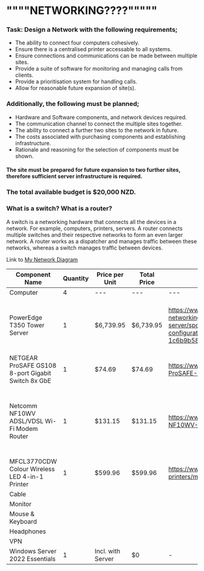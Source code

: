 # """"NETWORKING????"""""

### Task: Design a Network with the following requirements;

- The ability to connect four computers cohesively.
- Ensure there is a centralised printer accessable to all systems.
- Ensure connections and communications can be made between multiple sites.
- Provide a suite of software for monitoring and managing calls from clients.
- Provide a prioritisation system for handling calls.
- Allow for reasonable future expansion of site(s).

### Additionally, the following must be planned;

- Hardware and Software components, and network devices required.
- The communication channel to connect the multiple sites together.
- The ability to connect a further two sites to the network in future.
- The costs associated with purchasing components and establishing infrastructure.
- Rationale and reasoning for the selection of components must be shown.
#### The site must be prepared for future expansion to two further sites, therefore sufficient server infrastructure is required.

### The total available budget is $20,000 NZD.

### What is a switch? What is a router?
A switch is a networking hardware that connects all the devices in a network. For example, computers, printers, servers. A router connects multiple switches and their respective networks to form an even larger network. A router works as a dispatcher and manages traffic between these networks, whereas a switch manages traffic between devices.

Link to [My Network Diagram](https://viewer.diagrams.net/?tags=%7B%7D&highlight=0000ff&edit=_blank&layers=1&nav=1&title=Network-Diagram.drawio#R7Zpbc9soFMc%2FjR%2FXIwld7MfGznZn9jKe9cOm%2B5LBErGYSEJF%2BLaffsECS4DTKG59rfuQwgGDxP%2FHEXDogVG%2B%2Fkxhmf5JEpT1PCdZ98C453lD1%2Bd%2FhWFTGwIX1IY5xUltchvDFP%2BHpNGR1gVOUKVVZIRkDJe6MSZFgWKm2SClZKVXeyGZ3msJ58gyTGOY2dZ%2FcMLS2jrwosb%2BG8LzVPXshsO6JIeqsnyTKoUJWbVM4LEHRpQQVqfy9QhlYuzUuNS%2F%2B%2FWN0t2DUVSwLj%2F4%2Bm%2F6HMFZ9vskH8BZPhs%2FfaW%2FSDGWMFvIF5YPyzZqBPhzlyKZr%2BdC4X6Mq5j0qxVmcYqq%2ForQ1zkli%2FK5NvXAQ%2FWKtomxwzMpyzOedHmyJLhgiD4u%2BRNX0pbAKkWJrPuCs2xEMkK3PQMHhINhJBpklLyiVsnL9t%2BuRCnDx%2FRhiSjDXL8%2F4AxlE1JhhknBy2aEMZK3KnzK8FwUMFJyK5S5GIlH5AayYBkueKeKK%2FGA9phLGUSjaN0ySQ0%2BI5IjRje8iiwFoRxzOSGA4mPV4OU6stm0hVYg60FJ9HzXdCM6T0jdP8CAbzHwF2JCVm6c1pqaTPB3Zbq2ukQFKZChpzRZ42zKkeMkEd08rFLM0LSEsehzxdHjNs5Zkexw%2BRFqDHxdjchWI3RsMcCxxAgsMf7mJPKRul0JvKEuwZkVCA91iXQrVCX%2Fv%2FvB92R3NNlDW%2FZosMcLgiPJHh38JUR0KWTnoqE6fZf%2BY9K7A1t7H9jah96RtB9Y2k9rIW%2FX6bpuP9BE8ALvvH53eOgEjElebj3vMyyS5xJRXKaIwqzql%2FF9Kn6bAzfUpyLo6IajY1Gg9n13DE6KQaBjELi%2Bcg9nA8G9g3B6EEL30vyBd8fg%2FBgE7rkx6LA6QEXySZz4NYuulqz6CoqPDN08iQx3czL7RdbcZsbrds3x5r2hrciCxuj91Q2DdI7YN%2BrJ4wiUaMeStlAtIYI9qzRloyiDDC%2F1w8x96sgeJoL%2BhgPf1Y9HAs8QuH5v%2Bav24aPZkPGBASYp9cBYDW1h2b324fx4HZYVF82PmoDXBpCx1fPN7UNngCIDoMGJAeqwHLlsgFT05LoBsnQ%2FGCCTxGMD1GEhc9kAedcJkGN4oKv9hHWI1R0EUBufFk1vALTNTfhqmr%2BPWIPWxjVmT4o%2Bnm41xXNNSyKzaWXMdg6nM%2BoIJ7goOD0DTjA8EE7PhNM%2FMZx2EPG74LwansLL4sn4WlqntZ15Mr6W7qmXW3Yc1OLpw9t%2Biot7YO5tRFVoIDJDA6HyUi2Ih3tuKAD%2FbV6%2Fa%2Ffv2THZiRTThOJ2IjS2DGp8zxWh8ew42Y9w8o1j%2F9L26ydw8srLXIj33u1t1FL14L2Ouet2Tuy97dO6kXTLtzthzVCaf%2B6LLKrhn0sFM5K1527BaVWwD45uXwUzfnD%2BuWCfvvwMKug364LjXW7k2eYmc%2F0Zaa6Dg8f%2FAQ%3D%3D)

| Component Name | Quantity | Price per Unit | Total Price | Reference | Justification 
| ---|---|---|---|---|---|
|Computer|4|---|---|---|
|PowerEdge T350 Tower Server|1|$6,739.95|$6,739.95|https://www.dell.com/en-nz/shop/storage-servers-and-networking-for-business/poweredge-t350-tower-server/spd/poweredge-t350/pet350tm0211nzoo?configurationid=38b32fe9-2e70-412b-8339-1c6b9b58cfd8|This server has 64GB of RAM, more than enough for a network of this size. 
|NETGEAR ProSAFE GS108 8-port Gigabit Switch 8x GbE|1|$74.69|$74.69|https://www.pbtech.co.nz/product/SWHNGR3083/NETGEAR-ProSAFE-GS108-8-port-Gigabit-Switch-8x-GbE|Only 8 ports needed 
|Netcomm NF10WV ADSL/VDSL Wi-Fi Modem Router|1|$131.15|$131.15|https://www.pbtech.co.nz/product/MODNCM1058/Netcomm-NF10WV-ADSLVDSL-Wi-Fi-Modem-Router-with-VO|I chose a modem router to ensure the networks continued connection with the internet
|MFCL3770CDW Colour Wireless LED 4-in-1 Printer|1|$599.96|$599.96|https://www.brother.co.nz/printers/colour-laser-printers/mfcl3770cdw|
|Cable|
|Monitor
|Mouse & Keyboard|
|Headphones|
|VPN|
|Windows Server 2022 Essentials|1|Incl. with Server|$0|- |


